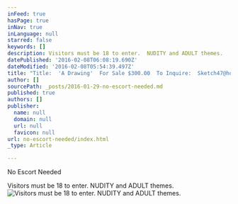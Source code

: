 ```yaml
---
inFeed: true
hasPage: true
inNav: true
inLanguage: null
starred: false
keywords: []
description: Visitors must be 18 to enter.  NUDITY and ADULT themes.
datePublished: '2016-02-08T06:08:19.690Z'
dateModified: '2016-02-08T05:54:39.497Z'
title: "Title:  'A Drawing'  For Sale $300.00  To Inquire:  Sketch47@hotmail.com"
author: []
sourcePath: _posts/2016-01-29-no-escort-needed.md
published: true
authors: []
publisher:
  name: null
  domain: null
  url: null
  favicon: null
url: no-escort-needed/index.html
_type: Article

---
```

No Escort Needed

Visitors must be 18 to enter.  NUDITY and ADULT themes.
![Visitors must be 18 to enter.  NUDITY and ADULT themes.](https://s3-us-west-2.amazonaws.com/the-grid-img/p/9339ff31a4be590de3080d3f961ca6aa9b89791c.jpg)